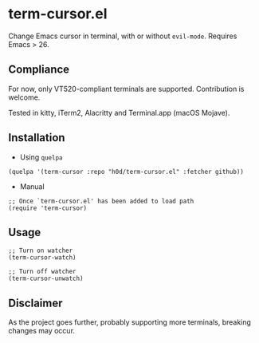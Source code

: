 # term-cursor.el
Change Emacs cursor in terminal, with or without `evil-mode`.
Requires Emacs > 26.

## Compliance
For now, only VT520-compliant terminals are supported. Contribution is welcome.

Tested in kitty, iTerm2, Alacritty and Terminal.app (macOS Mojave).

## Installation
- Using `quelpa`
```elisp
(quelpa '(term-cursor :repo "h0d/term-cursor.el" :fetcher github))
```
- Manual
```elisp
;; Once `term-cursor.el' has been added to load path
(require 'term-cursor)
```

## Usage
```elisp
;; Turn on watcher
(term-cursor-watch)

;; Turn off watcher
(term-cursor-unwatch)
```

## Disclaimer
As the project goes further, probably supporting more terminals, breaking changes may occur.
